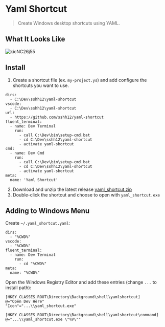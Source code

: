 # Yaml Shortcut

> Create Windows desktop shortcuts using YAML.

## What It Looks Like

![kicNC26j55](https://user-images.githubusercontent.com/6625384/93635158-71b15580-f9b7-11ea-8ec2-04a273b7860a.gif)

## Install

1. Create a shortcut file (ex. `my-project.ys`) and add configure the shortcuts you want to use.

```
dirs:
  - C:\Dev\sshh12\yaml-shortcut
vscode:
  - C:\Dev\sshh12\yaml-shortcut
url:
  - https://github.com/sshh12/yaml-shortcut
fluent_terminal:
  - name: Dev Terminal
    run:
      - call C:\Dev\bin\setup-cmd.bat
      - cd C:\Dev\sshh12\yaml-shortcut
      - activate yaml-shortcut
cmd:
  - name: Dev Cmd
    run:
      - call C:\Dev\bin\setup-cmd.bat
      - cd C:\Dev\sshh12\yaml-shortcut
      - activate yaml-shortcut
meta:
  name: 'Yaml Shortcut'
```

2. Download and unzip the latest release [yaml_shortcut.zip](https://github.com/sshh12/yaml-shortcut/releases/download/0.0.1/yaml_shortcut.zip)
3. Double-click the shortcut and choose to open with `yaml_shortcut.exe`

## Adding to Windows Menu

Create `~/.yaml_shortcut.yaml`:

```
dirs:
  - "%CWD%"
vscode:
  - "%CWD%"
fluent_terminal:
  - name: Dev Terminal
    run:
      - cd "%CWD%"
meta:
  name: "%CWD%"
```

Open the Windows Registry Editor and add these entries (change `...` to install path):

```
[HKEY_CLASSES_ROOT\Directory\Background\shell\yamlshortcut]
@="Open Dev Here"
"Icon"="...\\yaml_shortcut.exe"

[HKEY_CLASSES_ROOT\Directory\Background\shell\yamlshortcut\command]
@="...\\yaml_shortcut.exe \"%V\""
```
